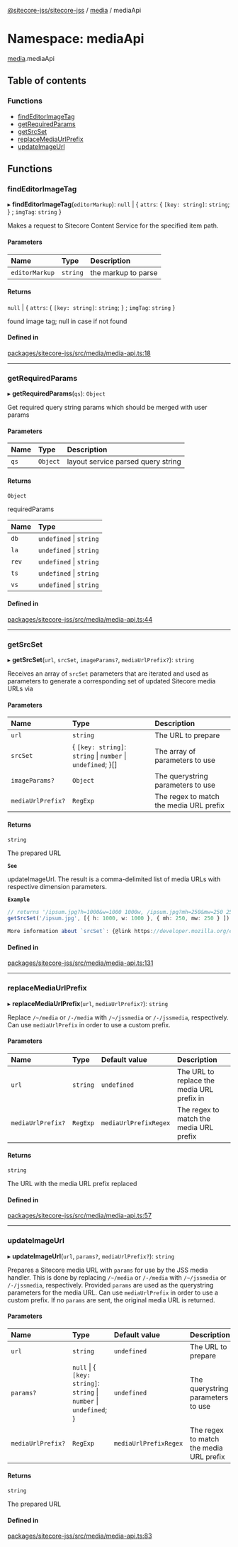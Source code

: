[@sitecore-jss/sitecore-jss](../README.md) / [media](media.md) / mediaApi

# Namespace: mediaApi

[media](media.md).mediaApi

## Table of contents

### Functions

- [findEditorImageTag](media.mediaApi.md#findeditorimagetag)
- [getRequiredParams](media.mediaApi.md#getrequiredparams)
- [getSrcSet](media.mediaApi.md#getsrcset)
- [replaceMediaUrlPrefix](media.mediaApi.md#replacemediaurlprefix)
- [updateImageUrl](media.mediaApi.md#updateimageurl)

## Functions

### findEditorImageTag

▸ **findEditorImageTag**(`editorMarkup`): ``null`` \| \{ `attrs`: \{ `[key: string]`: `string`;  } ; `imgTag`: `string`  }

Makes a request to Sitecore Content Service for the specified item path.

#### Parameters

| Name | Type | Description |
| :------ | :------ | :------ |
| `editorMarkup` | `string` | the markup to parse |

#### Returns

``null`` \| \{ `attrs`: \{ `[key: string]`: `string`;  } ; `imgTag`: `string`  }

found image tag; null in case if not found

#### Defined in

[packages/sitecore-jss/src/media/media-api.ts:18](https://github.com/Sitecore/jss/blob/6903eb368/packages/sitecore-jss/src/media/media-api.ts#L18)

___

### getRequiredParams

▸ **getRequiredParams**(`qs`): `Object`

Get required query string params which should be merged with user params

#### Parameters

| Name | Type | Description |
| :------ | :------ | :------ |
| `qs` | `Object` | layout service parsed query string |

#### Returns

`Object`

requiredParams

| Name | Type |
| :------ | :------ |
| `db` | `undefined` \| `string` |
| `la` | `undefined` \| `string` |
| `rev` | `undefined` \| `string` |
| `ts` | `undefined` \| `string` |
| `vs` | `undefined` \| `string` |

#### Defined in

[packages/sitecore-jss/src/media/media-api.ts:44](https://github.com/Sitecore/jss/blob/6903eb368/packages/sitecore-jss/src/media/media-api.ts#L44)

___

### getSrcSet

▸ **getSrcSet**(`url`, `srcSet`, `imageParams?`, `mediaUrlPrefix?`): `string`

Receives an array of `srcSet` parameters that are iterated and used as parameters to generate
a corresponding set of updated Sitecore media URLs via

#### Parameters

| Name | Type | Description |
| :------ | :------ | :------ |
| `url` | `string` | The URL to prepare |
| `srcSet` | \{ `[key: string]`: `string` \| `number` \| `undefined`;  }[] | The array of parameters to use |
| `imageParams?` | `Object` | The querystring parameters to use |
| `mediaUrlPrefix?` | `RegExp` | The regex to match the media URL prefix |

#### Returns

`string`

The prepared URL

**`See`**

updateImageUrl. The result is a comma-delimited
list of media URLs with respective dimension parameters.

**`Example`**

```ts
// returns '/ipsum.jpg?h=1000&w=1000 1000w, /ipsum.jpg?mh=250&mw=250 250w'
getSrcSet('/ipsum.jpg', [{ h: 1000, w: 1000 }, { mh: 250, mw: 250 } ])

More information about `srcSet`: {@link https://developer.mozilla.org/en-US/docs/Web/HTML/Element/img}
```

#### Defined in

[packages/sitecore-jss/src/media/media-api.ts:131](https://github.com/Sitecore/jss/blob/6903eb368/packages/sitecore-jss/src/media/media-api.ts#L131)

___

### replaceMediaUrlPrefix

▸ **replaceMediaUrlPrefix**(`url`, `mediaUrlPrefix?`): `string`

Replace `/~/media` or `/-/media` with `/~/jssmedia` or `/-/jssmedia`, respectively.
Can use `mediaUrlPrefix` in order to use a custom prefix.

#### Parameters

| Name | Type | Default value | Description |
| :------ | :------ | :------ | :------ |
| `url` | `string` | `undefined` | The URL to replace the media URL prefix in |
| `mediaUrlPrefix?` | `RegExp` | `mediaUrlPrefixRegex` | The regex to match the media URL prefix |

#### Returns

`string`

The URL with the media URL prefix replaced

#### Defined in

[packages/sitecore-jss/src/media/media-api.ts:57](https://github.com/Sitecore/jss/blob/6903eb368/packages/sitecore-jss/src/media/media-api.ts#L57)

___

### updateImageUrl

▸ **updateImageUrl**(`url`, `params?`, `mediaUrlPrefix?`): `string`

Prepares a Sitecore media URL with `params` for use by the JSS media handler.
This is done by replacing `/~/media` or `/-/media` with `/~/jssmedia` or `/-/jssmedia`, respectively.
Provided `params` are used as the querystring parameters for the media URL.
Can use `mediaUrlPrefix` in order to use a custom prefix.
If no `params` are sent, the original media URL is returned.

#### Parameters

| Name | Type | Default value | Description |
| :------ | :------ | :------ | :------ |
| `url` | `string` | `undefined` | The URL to prepare |
| `params?` | ``null`` \| \{ `[key: string]`: `string` \| `number` \| `undefined`;  } | `undefined` | The querystring parameters to use |
| `mediaUrlPrefix?` | `RegExp` | `mediaUrlPrefixRegex` | The regex to match the media URL prefix |

#### Returns

`string`

The prepared URL

#### Defined in

[packages/sitecore-jss/src/media/media-api.ts:83](https://github.com/Sitecore/jss/blob/6903eb368/packages/sitecore-jss/src/media/media-api.ts#L83)

